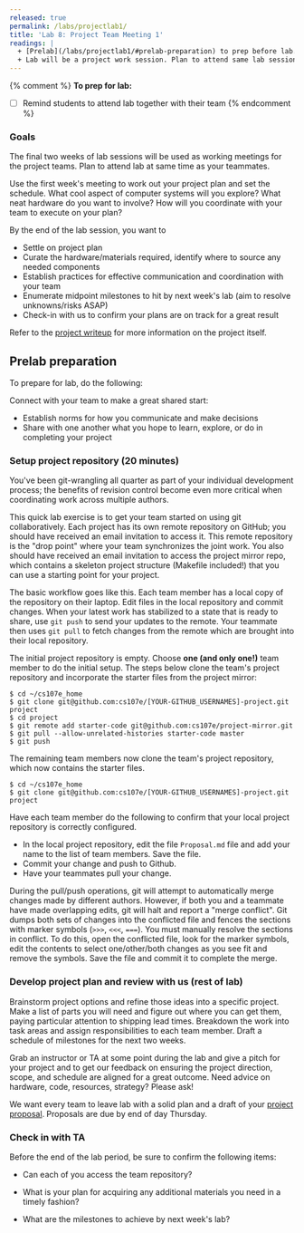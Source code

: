```yaml
---
released: true
permalink: /labs/projectlab1/
title: 'Lab 8: Project Team Meeting 1'
readings: |
  + [Prelab](/labs/projectlab1/#prelab-preparation) to prep before lab.
  + Lab will be a project work session. Plan to attend same lab session as your teammates.
---
```

{% comment %}
__To prep for lab:__
- [ ] Remind students to attend lab together with their team
{% endcomment %}

### Goals

The final two weeks of lab sessions will be used as working meetings for the project teams. Plan to attend lab at same time as your teammates. 

Use the first week's meeting to work out your project plan and set the schedule. What cool aspect of computer systems will you explore?  What neat hardware do you want to involve? How will you coordinate with your team to execute on your plan? 

By the end of the lab session, you want to

- Settle on project plan
- Curate the hardware/materials required, identify where to source any needed components
- Establish practices for effective communication and coordination with your team
- Enumerate midpoint milestones to hit by next week's lab (aim to resolve unknowns/risks ASAP)
- Check-in with us to confirm your plans are on track for a great result

Refer to the [project writeup](/project/) for more information on the project itself.

## Prelab preparation
To prepare for lab, do the following:

Connect with your team to make a great shared start:
  - Establish norms for how you communicate and make decisions
  - Share with one another what you hope to learn, explore, or do in completing your project

### Setup project repository (20 minutes)

You've been git-wrangling all quarter as part of your individual development process; the benefits of revision control become even more critical when coordinating work across multiple authors. 

This quick lab exercise is to get your team started on using git collaboratively. Each project has its own remote repository on GitHub; you should have received an email invitation to access it. This remote repository is the "drop point" where your team synchronizes the joint work. You also should have received an email invitation to access the project mirror repo, which contains a skeleton project structure (Makefile included!) that you can use a starting point for your project. 

The basic workflow goes like this. Each team member has a local copy of the repository on their laptop. Edit files in the local repository and commit changes. When your latest work has stabilized to a state that is ready to share, use `git push` to send your updates to the remote. Your teammate then uses `git pull` to fetch changes from the remote which are brought into their local repository. 

The initial project repository is empty.  Choose __one (and only one!)__ team member to do the initial setup. The steps below clone the team's project repository and incorporate the starter files from the project mirror:

```console
$ cd ~/cs107e_home
$ git clone git@github.com:cs107e/[YOUR-GITHUB_USERNAMES]-project.git project
$ cd project
$ git remote add starter-code git@github.com:cs107e/project-mirror.git
$ git pull --allow-unrelated-histories starter-code master
$ git push 
```

The remaining team members now clone the team's project repository, which now contains the starter files.

```console
$ cd ~/cs107e_home
$ git clone git@github.com:cs107e/[YOUR-GITHUB_USERNAMES]-project.git project
```

Have each team member do the following to confirm that your local project repository is correctly configured.
+ In the local project repository, edit the file `Proposal.md` file and add your name to the list of team members.  Save the file.
+ Commit your change and push to Github.
+ Have your teammates pull your change.

During the pull/push operations, git will attempt to automatically merge changes made by different authors. However, if both you and a teammate have made overlapping edits, git will halt and report a "merge conflict". Git dumps both sets of changes into the conflicted file and fences the sections with marker symbols (`>>>`, `<<<`, `===`). You must manually resolve the sections in conflict. To do this, open the conflicted file, look for the marker symbols, edit the contents to select one/other/both changes as you see fit and remove the symbols. Save the file and commit it to complete the merge.

### Develop project plan and review with us (rest of lab)

Brainstorm project options and refine those ideas into a specific project.  Make a list of parts you will need and figure out where you can get them, paying particular attention to shipping lead times. Breakdown the work into task areas and assign responsibilities to each team member. Draft a schedule of milestones for the next two weeks.

Grab an instructor or TA at some point during the lab and give a pitch for your project and to get our feedback on ensuring the project direction, scope, and schedule are aligned for a great outcome. Need advice on hardware, code, resources, strategy? Please ask!

We want every team to leave lab with a solid plan and a draft of your [project proposal](/project/#proposal). Proposals are due by end of day Thursday.

### Check in with TA

Before the end of the lab period, be sure to confirm the following items:

* Can each of you access the team repository?

* What is your plan for acquiring any additional materials you need in a timely fashion? 

* What are the milestones to achieve by next week's lab?

